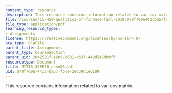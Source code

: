 ```yaml
---
content_type: resource
description: This resource contains information related to var-cov matrix.
file: /courses/15-450-analytics-of-finance-fall-2010/070f700a443cba57fbce2ed39c1e6109_MIT15_450F10_assn06.pdf
file_type: application/pdf
learning_resource_types:
- Assignments
license: https://creativecommons.org/licenses/by-nc-sa/4.0/
ocw_type: OCWFile
parent_title: Assignments
parent_type: CourseSection
parent_uid: 2042581f-e609-b631-db37-449d546d0bff
resourcetype: Document
title: MIT15_450F10_assn06.pdf
uid: 070f700a-443c-ba57-fbce-2ed39c1e6109
---
```

This resource contains information related to var-cov matrix.